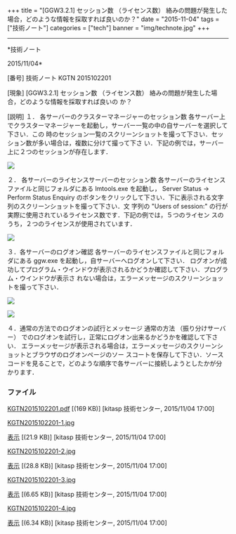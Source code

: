 ﻿+++
title = "[GGW3.2.1] セッション数 （ライセンス数） 絡みの問題が発生した場合，どのような情報を採取すれば良いのか？"
date = "2015-11-04"
tags = ["技術ノート"]
categories = ["tech"]
banner = "img/technote.jpg"
+++

-----------------------------------------------------------------------------------------------------------------------------

*技術ノート

2015/11/04*


[番号]
技術ノート KGTN 2015102201

[現象]
[GGW3.2.1] セッション数 （ライセンス数）
絡みの問題が発生した場合，どのような情報を採取すれば良いの
か？

[説明]
１． 各サーバーのクラスターマネージャーのセッション数
各サーバー上でクラスターマネージャーを起動し，サーバー一覧の中の自サーバーを選択して下さい．この
時のセッション一覧のスクリーンショットを撮って下さい．セッション数が多い場合は，複数に分けて撮って下さ
い．下記の例では，サーバー上に２つのセッションが存在します．

![](http://techreport.kitasp.net/attachments/download/2332/KGTN2015102201-1.jpg)

２． 各サーバーのライセンスサーバーのセッション数
各サーバーのライセンスファイルと同じフォルダにある lmtools.exe
を起動し， Server Status → Perform
Status Enquiry
のボタンをクリックして下さい．下に表示される文字列のスクリーンショットを撮って下さい．文
字列の "Users of session:"
の行が実際に使用されているライセンス数です．下記の例では，５つのライセン
スのうち，２つのライセンスが使用されています．

![](http://techreport.kitasp.net/attachments/download/2333/KGTN2015102201-2.jpg)

３．各サーバーのログオン確認
各サーバーのライセンスファイルと同じフォルダにある ggw.exe
を起動し，自サーバーへログオンして下さい．
ログオンが成功してプログラム・ウインドウが表示されるかどうか確認して下さい．プログラム・ウインドウが表示さ
れない場合は，エラーメッセージのスクリーンショットを撮って下さい．

![](http://techreport.kitasp.net/attachments/download/2334/KGTN2015102201-3.jpg)

![](http://techreport.kitasp.net/attachments/download/2335/KGTN2015102201-4.jpg)

４．通常の方法でのログオンの試行とメッセージ
通常の方法 （振り分けサーバー）
でのログオンを試行し，正常にログオン出来るかどうかを確認して下さい．
エラーメッセージが表示される場合は，エラーメッセージのスクリーンショットとブラウザのログオンページのソー
スコートを保存して下さい．ソースコードを見ることで，どのような順序で各サーバーに接続しようとしたかが分
かります．


### ファイル

 
 


[KGTN2015102201.pdf](http://techreport.kitasp.net/attachments/download/2331/KGTN2015102201.pdf)
 [(169 KB)] [kitasp 技術センター, 2015/11/04
17:00]

[KGTN2015102201-1.jpg](http://techreport.kitasp.net/attachments/download/2332/KGTN2015102201-1.jpg)

[表示](http://techreport.kitasp.net/attachments/2332/KGTN2015102201-1.jpg "表示")
 [(21.9 KB)] [kitasp 技術センター, 2015/11/04
17:00]

[KGTN2015102201-2.jpg](http://techreport.kitasp.net/attachments/download/2333/KGTN2015102201-2.jpg)

[表示](http://techreport.kitasp.net/attachments/2333/KGTN2015102201-2.jpg "表示")
 [(28.8 KB)] [kitasp 技術センター, 2015/11/04
17:00]

[KGTN2015102201-3.jpg](http://techreport.kitasp.net/attachments/download/2334/KGTN2015102201-3.jpg)

[表示](http://techreport.kitasp.net/attachments/2334/KGTN2015102201-3.jpg "表示")
 [(6.65 KB)] [kitasp 技術センター, 2015/11/04
17:00]

[KGTN2015102201-4.jpg](http://techreport.kitasp.net/attachments/download/2335/KGTN2015102201-4.jpg)

[表示](http://techreport.kitasp.net/attachments/2335/KGTN2015102201-4.jpg "表示")
 [(6.34 KB)] [kitasp 技術センター, 2015/11/04
17:00]


 


 

